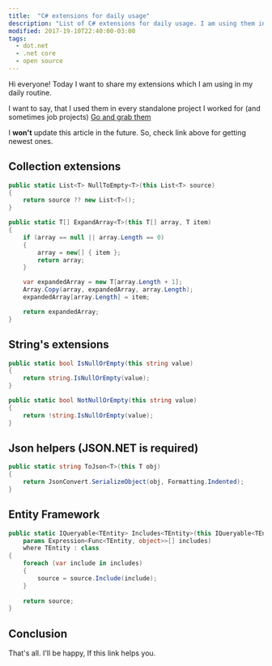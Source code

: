 ```yaml
---
title:  "C# extensions for daily usage"
description: "List of C# extensions for daily usage. I am using them in my projects"
modified: 2017-19-10T22:40:00-03:00
tags:
  - dot.net
  - .net core
  - open source
---
```

Hi everyone! Today I want to share my extensions which I am using in my daily routine.

I want to say, that I used them in every standalone project I worked for (and sometimes job projects)
<a href="https://github.com/CodeBeavers/EverydayExtensionsCsharp">Go and grab them</a>

I **won't** update this article in the future. So, check link above for getting newest ones.

## Collection extensions

```csharp
public static List<T> NullToEmpty<T>(this List<T> source)
{
    return source ?? new List<T>();
}
```

```csharp
public static T[] ExpandArray<T>(this T[] array, T item)
{
    if (array == null || array.Length == 0)
    {
        array = new[] { item };
        return array;
    }

    var expandedArray = new T[array.Length + 1];
    Array.Copy(array, expandedArray, array.Length);
    expandedArray[array.Length] = item;

    return expandedArray;
}
```

## String's extensions

```csharp
public static bool IsNullOrEmpty(this string value)
{
    return string.IsNullOrEmpty(value);
}
```

```csharp
public static bool NotNullOrEmpty(this string value)
{
    return !string.IsNullOrEmpty(value);
}
```

## Json helpers (JSON.NET is required)

```csharp
public static string ToJson<T>(this T obj)
{
    return JsonConvert.SerializeObject(obj, Formatting.Indented);
}
```

## Entity Framework

```csharp
public static IQueryable<TEntity> Includes<TEntity>(this IQueryable<TEntity> source, 
    params Expression<Func<TEntity, object>>[] includes)
    where TEntity : class
{
    foreach (var include in includes)
    {
        source = source.Include(include);
    }
    
    return source;
}
```

## Conclusion

That's all. I'll be happy, If this link helps you. 